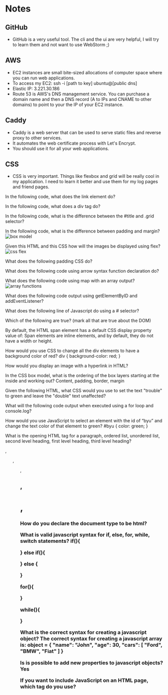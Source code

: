 # Notes

## GitHub
- GitHub is a very useful tool. The cli and the ui are very helpful, I will try to learn them and not want to use WebStorm ;)

## AWS
- EC2 instances are small bite-sized allocations of computer space where you can run web applications.
- To access my EC2: ssh -i [path to key] ubuntu@[public dns]
- Elastic IP: 3.221.30.186
- Route 53 is AWS's DNS management service. You can purchase a domain name and then a DNS record (A to IPs and CNAME to other domains) to point to your the IP of your EC2 instance.

## Caddy
- Caddy is a web server that can be used to serve static files and reverse proxy to other services.
- It automates the web certificate process with Let's Encrypt.
- You should use it for all your web applications.

## CSS
- CSS is very important. Things like flexbox and grid will be really cool in my application. I need to learn it better and use them for my log pages and friend pages. 


In the following code, what does the link element do?

In the following code, what does a div tag do?

In the following code, what is the difference between the #title and .grid selector?

In the following code, what is the difference between padding and margin?
![box model](https://www.washington.edu/accesscomputing/webd2/student/unit3/images/boxmodel.gif)

Given this HTML and this CSS how will the images be displayed using flex?
![css flex](https://marina-ferreira.github.io/img/tutorials/css/flexbox/digest.png)

What does the following padding CSS do?

What does the following code using arrow syntax function declaration do?

What does the following code using map with an array output?
![array functions](https://miro.medium.com/v2/resize:fit:786/format:webp/1*_OEuDzX-ZGmvRB1eYUok2Q.png)

What does the following code output using getElementByID and addEventListener?

What does the following line of Javascript do using a # selector?

Which of the following are true? (mark all that are true about the DOM)

By default, the HTML span element has a default CSS display property value of:
Span elements are inline elements, and by default, they do not have a width or height.

How would you use CSS to change all the div elements to have a background color of red?
div {
    background-color: red;
}

How would you display an image with a hyperlink in HTML?
<img src>

In the CSS box model, what is the ordering of the box layers starting at the inside and working out?
Content, padding, border, margin

Given the following HTML, what CSS would you use to set the text "trouble" to green and leave the "double" text unaffected?


What will the following code output when executed using a for loop and console.log?


How would you use JavaScript to select an element with the id of “byu” and change the text color of that element to green?
#byu {
    color: green;
}

What is the opening HTML tag for a paragraph, ordered list, unordered list, second level heading, first level heading, third level heading?
<p>, <ol>, <ul>, <h2>, <h1>, <h3>

How do you declare the document type to be html?
<!DOCTYPE html>

What is valid javascript syntax for if, else, for, while, switch statements?
if(){

} else if(){

} else {

}

for(){

}

while(){

}

What is the correct syntax for creating a javascript object?
The correct syntax for creating a javascript array is: 
object = {
    "name": "John",
    "age": 30,
    "cars": [
        "Ford",
        "BMW",
        "Fiat"
    ]
}

Is is possible to add new properties to javascript objects?
Yes

If you want to include JavaScript on an HTML page, which tag do you use?
<script>

Given the following HTML, what JavaScript could you use to set the text "animal" to "crow" and leave the "fish" text unaffected?


Which of the following correctly describes JSON?
JSON: {“name”: “John”, “age”: 30, “car”: null}

What does the console command chmod, pwd, cd, ls, vim, nano, mkdir, mv, rm, man, ssh, ps, wget, sudo  do?
chmod: change permissions
pwd: print working directory
cd: change directory
ls: list files
vim: edit files
nano: edit files
mkdir: make directory
mv: move files
rm: remove files
man: manual
ssh: secure shell
ps: process status
wget: web get
sudo: super user do
do: 

Which of the following console command creates a remote shell session?
ssh -i [path to key] ubuntu@[public dns] ???

Which of the following is true when the -la parameter is specified for the ls console command?
ls -la: list all files, even hidden ones

Which of the following is true for the domain name banana.fruit.bozo.click, which is the top level domain, which is a subdomain, which is a 
root domain?
banana: subdomain
fruit: subdomain
bozo: root domain
click: top level domain

Is a web certificate is necessary to use HTTPS.
True

Can a DNS A record can point to an IP address or another A record.
A DNS A record can point to an IP address or another A record.

Port 443, 80, 22 is reserved for which protocol?
HTTPS, HTTP, SSH

What will the following code using Promises output when executed?
const promise = new Promise((resolve, reject) => {
    setTimeout(() => {
        resolve('success');
    }, 1000);
});

promise.then((value) => {
    console.log(value); // First
})
.catch((err) => {
    console.log(err); // Second (Maybe)
})
.finally(() => {
    console.log('done'); // Last
});